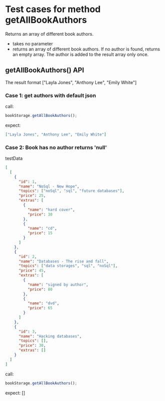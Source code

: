 # Test cases for method getAllBookAuthors

Returns an array of different book authors.

- takes no parameter
- returns an array of different book authors. If no author is found, returns an empty array. The author is added to the result array only once.

## getAllBookAuthors() API

The result format
["Layla Jones", "Anthony Lee", "Emily White"]

### Case 1: get authors with default json

call:

```js
bookStorage.getAllBookAuthors();
```

expect:

```json
["Layla Jones", "Anthony Lee", "Emily White"]
```

### Case 2: Book has no author returns 'null'

testData

```json
[
  [
    {
      "id": 1,
      "name": "NoSql - New Hope",
      "topics": ["noSql", "sql", "future databases"],
      "price": 25,
      "extras": [
        {
          "name": "hard cover",
          "price": 30
        },
        {
          "name": "cd",
          "price": 15
        }
      ]
    },
    {
      "id": 2,
      "name": "Databases - The rise and fall",
      "topics": ["data storages", "sql", "noSql"],
      "price": 45,
      "extras": [
        {
          "name": "signed by author",
          "price": 80
        },
        {
          "name": "dvd",
          "price": 65
        }
      ]
    },
    {
      "id": 3,
      "name": "Hacking databases",
      "topics": [],
      "price": 30,
      "extras": []
    }
  ]
]
```

call:

```js
bookStorage.getAllBookAuthors();
```

expect:
[]
